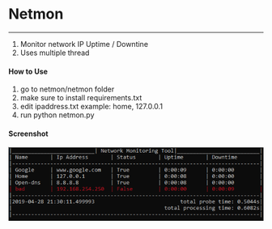 # Netmon
---

1. Monitor network IP Uptime / Downtine
2. Uses multiple thread

#### How to Use

1. go to netmon/netmon folder
2. make sure to install requirements.txt
3. edit ipaddress.txt
    example: home, 127.0.0.1
4. run
    python netmon.py

#### Screenshot
![Netmon Screenshot](https://raw.githubusercontent.com/nvaldeziii/netmon/master/documentation/screenshot_program_printer.PNG)
